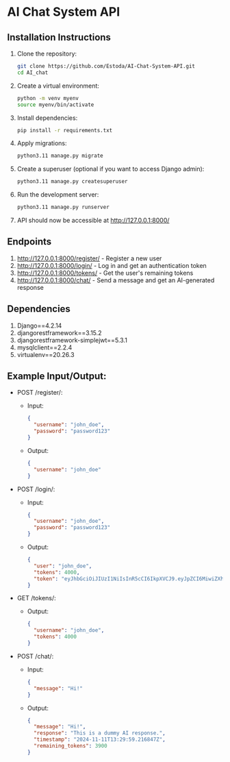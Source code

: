 # AI Chat System API

## Installation Instructions

1. Clone the repository:

   ```bash
   git clone https://github.com/Estoda/AI-Chat-System-API.git
   cd AI_chat

   ```

2. Create a virtual environment:

   ```bash
   python -m venv myenv
   source myenv/bin/activate

   ```

3. Install dependencies:

   ```bash
   pip install -r requirements.txt

   ```

4. Apply migrations:

   ```bash
   python3.11 manage.py migrate

   ```

5. Create a superuser (optional if you want to access Django admin):

   ```bash
   python3.11 manage.py createsuperuser

   ```

6. Run the development server:

   ```bash
   python3.11 manage.py runserver

   ```

7. API should now be accessible at http://127.0.0.1:8000/

## Endpoints

1. http://127.0.0.1:8000/register/ - Register a new user
2. http://127.0.0.1:8000/login/ - Log in and get an authentication token
3. http://127.0.0.1:8000/tokens/ - Get the user's remaining tokens
4. http://127.0.0.1:8000/chat/ - Send a message and get an AI-generated response

## Dependencies

1. Django==4.2.14
2. djangorestframework==3.15.2
3. djangorestframework-simplejwt==5.3.1
4. mysqlclient==2.2.4
5. virtualenv==20.26.3

## Example Input/Output:

- POST /register/:

  - Input:

    ```json
    {
      "username": "john_doe",
      "password": "password123"
    }
    ```

  - Output:
    ```json
    {
      "username": "john_doe"
    }
    ```

- POST /login/:

  - Input:

    ```json
    {
      "username": "john_doe",
      "password": "password123"
    }
    ```

  - Output:
    ```json
    {
      "user": "john_doe",
      "tokens": 4000,
      "token": "eyJhbGciOiJIUzI1NiIsInR5cCI6IkpXVCJ9.eyJpZCI6MiwiZXhwIjoxNzMxMzM1MjA2LCJpYXQiOjE3MzEzMzE2MDZ9.7jwy56sy2uB_kJRCjRmZAmalxtGYFTvFjuaDra-0S7E"
    }
    ```

- GET /tokens/:

  - Output:
    ```json
    {
      "username": "john_doe",
      "tokens": 4000
    }
    ```

- POST /chat/:

  - Input:

    ```json
    {
      "message": "Hi!"
    }
    ```

  - Output:
    ```json
    {
      "message": "Hi!",
      "response": "This is a dummy AI response.",
      "timestamp": "2024-11-11T13:29:59.216847Z",
      "remaining_tokens": 3900
    }
    ```
